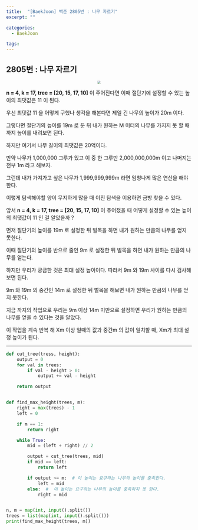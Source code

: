 ```yaml
---
title:  "[BaekJoon] 백준 2805번 : 나무 자르기"
excerpt: ""

categories:
  - BaekJoon

tags:
---
```


## 2805번 : 나무 자르기

<center><img src="https://nam-ki-bok.github.io/assets/images/baekjoon/cuttree.png" style="zoom:50%;" /></center>

**n = 4, k = 17, tree = [20, 15, 17, 10]** 이 주어진다면 이때 절단기에 설정할 수 있는 높이의 최댓값은 11 이 된다.

우선 최댓값 11 을 어떻게 구했나 생각을 해본다면 제일 긴 나무의 높이가 20m 이다.

그렇다면 절단기의 높이를 19m 로 둔 뒤 내가 원하는 M 미터의 나무를 가지지 못 할 때까지 높이를 내려보면 된다.

하지만 여기서 나무 길이의 최댓값은 20억이다.

만약 나무가 1,000,000 그루가 있고 이 중 한 그루만 2,000,000,000m 이고 나머지는 전부 1m 라고 해보자.

그런데 내가 가져가고 싶은 나무가 1,999,999,999m 라면 엄청나게 많은 연산을 해야한다.

이렇게 탐색해야할 양이 무지하게 많을 때 이진 탐색을 이용하면 금방 찾을 수 있다.

앞서 **n = 4, k = 17, tree = [20, 15, 17, 10]** 이 주어졌을 때 어떻게 설정할 수 있는 높이의 최댓값이 11 인 걸 알았을까 ?

먼저 절단기의 높이를 19m 로 설정한 뒤 벌목을 하면 내가 원하는 만큼의 나무를 얻지 못한다.

이때 절단기의 높이를 반으로 줄인 9m 로 설정한 뒤 벌목을 하면 내가 원하는 만큼의 나무를 얻는다.

하지만 우리가 궁금한 것은 최대 설정 높이이다. 따라서 9m 와 19m 사이를 다시 검사해보면 된다.

9m 와 19m 의 중간인 14m 로 설정한 뒤 벌목을 해보면 내가 원하는 만큼의 나무를 얻지 못한다.

지금 까지의 작업으로 우리는 9m 이상 14m 미만으로 설정하면 우리가 원하는 만큼의 나무를 얻을 수 있다는 것을 알았다.

이 작업을 계속 반복 해 Xm 이상 일때의 값과 중간m 의 값이 일치할 때, Xm가 최대 설정 높이가 된다.

---

```python
def cut_tree(tress, height):
	output = 0
	for val in trees:
		if val - height > 0:
			output += val - height

	return output


def find_max_height(trees, m):
	right = max(trees) - 1
	left = 0

	if m == 1:
		return right

	while True:
		mid = (left + right) // 2

		output = cut_tree(trees, mid)
		if mid == left:
			return left

		if output >= m:  # 이 높이는 요구하는 나무의 높이를 충족한다.
			left = mid
		else:  #  이 높이는 요구하는 나무의 높이를 충족하지 못 한다.
			right = mid


n, m = map(int, input().split())
trees = list(map(int, input().split()))
print(find_max_height(trees, m))
```

